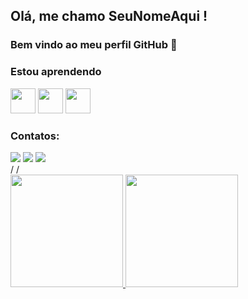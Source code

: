 ## Olá, me chamo SeuNomeAqui ! 
### Bem vindo ao meu perfil GitHub 👋

### Estou aprendendo
<img src="https://cdn.jsdelivr.net/gh/devicons/devicon/icons/css3/css3-plain-wordmark.svg" width="40" height="40" /> <img src="https://cdn.jsdelivr.net/gh/devicons/devicon/icons/html5/html5-original-wordmark.svg" width="40" height="40"/> <img src="https://cdn.jsdelivr.net/gh/devicons/devicon/icons/react/react-original-wordmark.svg" width="40" height="40"/>

### Contatos:

<div>
<a href="https://www.instagram.com/itaalotorres/" target="_blank"><img src="https://img.shields.io/badge/-Instagram-%23E4405F?style=for-the-badge&logo=instagram&logoColor=white" target="_blank"></a>
<a href = "ribeiroitalotorres@gmail.com"><img src="https://img.shields.io/badge/Gmail-D14836?style=for-the-badge&logo=gmail&logoColor=white" target="_blank"></a>
<a href="https://www.linkedin.com/in/italo-torres-926150231/" target="_blank"><img src="https://img.shields.io/badge/-LinkedIn-%230077B5?style=for-the-badge&logo=linkedin&logoColor=white" target="_blank"></a>   
</div>
/
/
<div>
<a href="https://github.com/itaalotorres">
<img height="180em" src="https://github-readme-stats.vercel.app/api/top-langs/?username=itaalotorres&layout=compact&langs_count=7&theme=dracula"/>
<img height="180em" src="https://github-readme-stats.vercel.app/api?username=itaalotorres&show_icons=true&theme=dracula&include_all_commits=true&count_private=true"/>
</div>       
